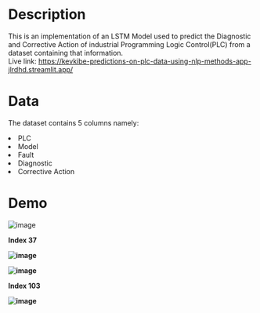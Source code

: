 # Description
This is an implementation of an LSTM Model used to predict the Diagnostic and Corrective Action of industrial Programming Logic Control(PLC) from a dataset containing that information.<br>
Live link: https://kevkibe-predictions-on-plc-data-using-nlp-methods-app-jlrdhd.streamlit.app/ 

# Data
The dataset contains 5 columns namely:
<li> PLC
<li> Model
<li> Fault
<li> Diagnostic
<li> Corrective Action
  
# Demo
![image](https://github.com/KevKibe/Predictions-on-PLC-data-using-NLP-methods/assets/86055894/e0358544-56e0-4d24-933a-372ef5201349)
  
<b>Index 37<b>
  
![image](https://github.com/KevKibe/Predictions-on-PLC-data-using-NLP-methods/assets/86055894/b8ad107c-90d2-4437-a80a-0def3977818f)

![image](https://github.com/KevKibe/Predictions-on-PLC-data-using-NLP-methods/assets/86055894/82ee3402-955f-4d25-b7ab-fecf7a796227)
  
<b>Index 103<b>
  
![image](https://github.com/KevKibe/Predictions-on-PLC-data-using-NLP-methods/assets/86055894/9b1660a8-44a8-447f-8d0c-4512523e7a4c)
